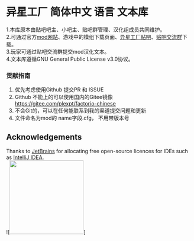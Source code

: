 
# 异星工厂 简体中文 语言 文本库<br>


1.本库原本由贴吧吧主、小吧主、贴吧群管理、汉化组成员共同维护。<br>
2.可通过官方[mod网站](https://mods.factorio.com/mod/chinese)、游戏中的模组下载页面、[异星工厂贴吧](https://tieba.baidu.com/f?kw=异星工厂)、[贴吧交流群](https://jq.qq.com/?_wv=1027&k=5e44RfV)下载。<br>
3.玩家可通过贴吧交流群提交mod汉化文本。<br>
4.文本库遵循GNU General Public License v3.0协议。<br>

### 贡献指南
1. 优先考虑使用Github 提交PR 和 ISSUE
2. Github 不能上的可以使用国内的Gitee镜像 https://gitee.com/plexpt/factorio-chinese
3. 不会Git的，可以在任何能联系到我的渠道提交问题和更新
4. 文件命名为mod的 name字段.cfg， 不用带版本号

## Acknowledgements

Thanks to [JetBrains](https://www.jetbrains.com/?from=mirai) for allocating free open-source licences for IDEs such as [IntelliJ IDEA](https://www.jetbrains.com/idea/?from=plexpt).  
![<img src="https://ftp.bmp.ovh/imgs/2021/07/7883cb70a96b6ccd.png" width="200"/>]
